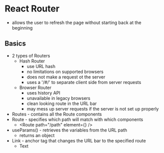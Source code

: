 # React Router

- allows the user to refresh the page without starting back at the beginning

## Basics

- 2 types of Routers
  - Hash Router
    - use URL hash
    - no limitations on supported browsers
    - does not make a request ot the server
    - uses a '/#/' to separate client side from server requests
  - Browser Router
    - uses history API
    - unavailable in legacy browsers
    - clean looking route in the URL bar
    - may mess up server requests if the server is not set up properly
- Routes - contains all the Route components
- Route - specifies which path will match with which components
  - <Route path="/path" element={<Component />} />
- useParams() - retrieves the variables from the URL path
  - returns an object
- Link - anchor tag that changes the URL bar to the specified route
  - <Link to="/path">Text</Link>